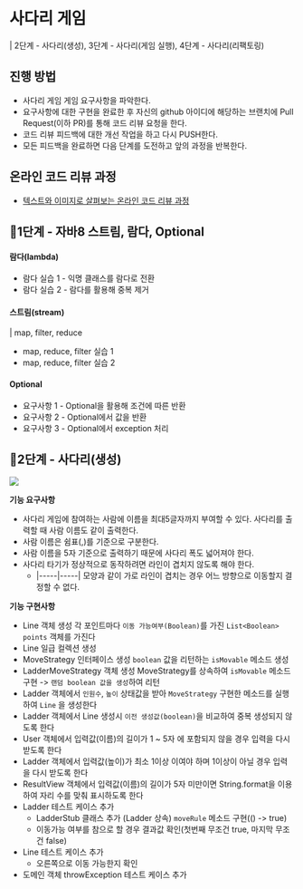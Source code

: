 # 사다리 게임

| 2단계 - 사다리(생성), 3단계 - 사다리(게임 실행), 4단계 - 사다리(리팩토링)

## 진행 방법
* 사다리 게임 게임 요구사항을 파악한다.
* 요구사항에 대한 구현을 완료한 후 자신의 github 아이디에 해당하는 브랜치에 Pull Request(이하 PR)를 통해 코드 리뷰 요청을 한다.
* 코드 리뷰 피드백에 대한 개선 작업을 하고 다시 PUSH한다.
* 모든 피드백을 완료하면 다음 단계를 도전하고 앞의 과정을 반복한다.

## 온라인 코드 리뷰 과정
* [텍스트와 이미지로 살펴보는 온라인 코드 리뷰 과정](https://github.com/nextstep-step/nextstep-docs/tree/master/codereview)


## 📍**1단계 - 자바8 스트림, 람다, Optional**

#### 람다(lambda)

- 람다 실습 1 - 익명 클래스를 람다로 전환
- 람다 실습 2 - 람다를 활용해 중복 제거

#### 스트림(stream)
| map, filter, reduce

- map, reduce, filter 실습 1
- map, reduce, filter 실습 2

#### Optional

- 요구사항 1 - Optional을 활용해 조건에 따른 반환
- 요구사항 2 - Optional에서 값을 반환
- 요구사항 3 - Optional에서 exception 처리

## 📍**2단계 - 사다리(생성)**

![](https://i.ibb.co/bvyW6cQ/image.png)

**기능 요구사항**
- 사다리 게임에 참여하는 사람에 이름을 최대5글자까지 부여할 수 있다. 사다리를 출력할 때 사람 이름도 같이 출력한다.
- 사람 이름은 쉼표(,)를 기준으로 구분한다.
- 사람 이름을 5자 기준으로 출력하기 때문에 사다리 폭도 넓어져야 한다.
- 사다리 타기가 정상적으로 동작하려면 라인이 겹치지 않도록 해야 한다.
  - |-----|-----| 모양과 같이 가로 라인이 겹치는 경우 어느 방향으로 이동할지 결정할 수 없다.

**기능 구현사항**
- Line 객체 생성 각 포인트마다 `이동 가능여부(Boolean)`를 가진 `List<Boolean> points` 객체를 가진다
- Line 일급 컬렉션 생성
- MoveStrategy 인터페이스 생성 `boolean` 값을 리턴하는 `isMovable` 메소드 생성
- LadderMoveStrategy 객체 생성 MoveStrategy를 상속하여 `isMovable` 메소드구현 -> `랜덤 boolean 값을 생성`하여 리턴
- Ladder 객체에서 `인원수`, `높이` 상태값을 받아 `MoveStrategy` 구현한 메소드를 실행하여 `Line` 을 생성한다
- Ladder 객체에서 Line 생성시 `이전 생성값(boolean)`을 비교하여 중복 생성되지 않도록 한다
- User 객체에서 입력값(이름)의 길이가 1 ~ 5자 에 포함되지 않을 경우 입력을 다시 받도록 한다
- Ladder 객체에서 입력값(높이)가 최소 1이상 이여야 하며 1이상이 아닐 경우 입력을 다시 받도록 한다
- ResultView 객체에서 입력값(이름)의 길이가 5자 미만이면 String.format을 이용하여 자리 수를 맞춰 표시하도록 한다
- Ladder 테스트 케이스 추가
  - LadderStub 클래스 추가 (Ladder 상속) `moveRule` 메소드 구현(() -> true)
  - 이동가능 여부를 참으로 할 경우 결과값 확인(첫번째 무조건 true, 마지막 무조건 false)
- Line 테스트 케이스 추가
  - 오른쪽으로 이동 가능한지 확인
- 도메인 객체 throwException 테스트 케이스 추가

<br>
